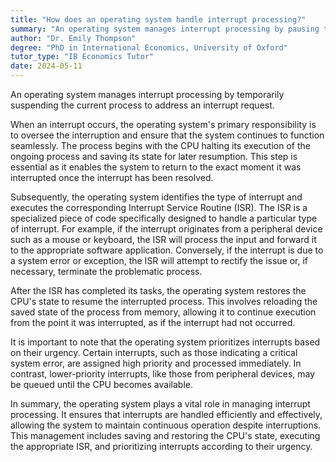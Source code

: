 ```yaml
---
title: "How does an operating system handle interrupt processing?"
summary: "An operating system manages interrupt processing by pausing the current process to respond to the interrupt request."
author: "Dr. Emily Thompson"
degree: "PhD in International Economics, University of Oxford"
tutor_type: "IB Economics Tutor"
date: 2024-05-11
---
```


An operating system manages interrupt processing by temporarily suspending the current process to address an interrupt request.

When an interrupt occurs, the operating system's primary responsibility is to oversee the interruption and ensure that the system continues to function seamlessly. The process begins with the CPU halting its execution of the ongoing process and saving its state for later resumption. This step is essential as it enables the system to return to the exact moment it was interrupted once the interrupt has been resolved.

Subsequently, the operating system identifies the type of interrupt and executes the corresponding Interrupt Service Routine (ISR). The ISR is a specialized piece of code specifically designed to handle a particular type of interrupt. For example, if the interrupt originates from a peripheral device such as a mouse or keyboard, the ISR will process the input and forward it to the appropriate software application. Conversely, if the interrupt is due to a system error or exception, the ISR will attempt to rectify the issue or, if necessary, terminate the problematic process.

After the ISR has completed its tasks, the operating system restores the CPU's state to resume the interrupted process. This involves reloading the saved state of the process from memory, allowing it to continue execution from the point it was interrupted, as if the interrupt had not occurred.

It is important to note that the operating system prioritizes interrupts based on their urgency. Certain interrupts, such as those indicating a critical system error, are assigned high priority and processed immediately. In contrast, lower-priority interrupts, like those from peripheral devices, may be queued until the CPU becomes available.

In summary, the operating system plays a vital role in managing interrupt processing. It ensures that interrupts are handled efficiently and effectively, allowing the system to maintain continuous operation despite interruptions. This management includes saving and restoring the CPU's state, executing the appropriate ISR, and prioritizing interrupts according to their urgency.
    